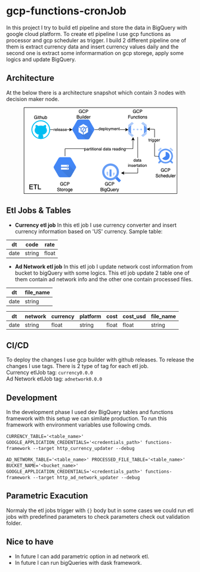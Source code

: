 # gcp-functions-cronJob

In this project I try to build etl pipeline and store the data in BigQuery with google cloud platform. To create etl pipeline I use gcp functions as processor and gcp scheduler as trigger. I build 2 different pipeline one of them is extract currency data and insert currency values daily and the second one is extract some informarmation on gcp storege, apply some logics and update BigQuery.

## Architecture

At the below there is a architecture snapshot which contain 3 nodes with decision maker node. 

<p align="center">
  <img src="./imgs/arch.drawio.png" alt="architecture">
</p>

## Etl Jobs & Tables
* **Currency etl job** In this etl job I use currency converter and insert currency information based on 'US' currency. Sample table: 

| dt     | code   | rate   |
| ------ | ------ | ------ |
| date   | string | float  |

* **Ad Network etl job** In this etl job I update network cost information from bucket to bigQuery with some logics. This etl job update 2 table one of them contain ad network info and the other one contain processed files.

| dt     | file_name |
| ------ | --------- |
| date   | string    |

| dt     | network | currency | platform | cost  | cost_usd | file_name |
| ------ | ------- | -------- | -------- | ----- | -------- | --------- |
| date   | string  | float    | string   | float | float    | string    |

## CI/CD

To deploy the changes I use gcp builder with github releases. To release the changes I use tags. There is 2 type of tag for each etl job.<br>
Currency etlJob tag: `currency0.0.0` <br>
Ad Network etlJob tag: `adnetwork0.0.0` <br>

## Development

In the development phase I used dev BigQuery tables and functions framework with this setup we can similate production. To run this framework with environment variables use following cmds.

```
CURRENCY_TABLE='<table_name>' GOOGLE_APPLICATION_CREDENTIALS='<credentials_path>' functions-framework --target http_currency_updater --debug
```

```
AD_NETWORK_TABLE='<table_name>' PROCESSED_FILE_TABLE='<table_name>' BUCKET_NAME='<bucket_name>' GOOGLE_APPLICATION_CREDENTIALS='<credentials_path>' functions-framework --target http_ad_network_updater --debug
```

## Parametric Exacution

Normaly the etl jobs trigger with `{}` body but in some cases we could run etl jobs with predefined parameters to check parameters check out validation folder.

## Nice to have

* In future I can add parametric option in ad network etl.
* In future I can run bigQueries with dask framework.
